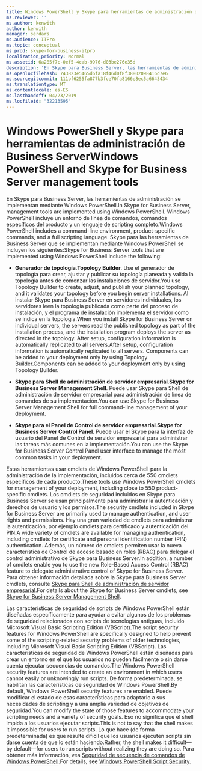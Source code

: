 ```yaml
---
title: Windows PowerShell y Skype para herramientas de administración de Business Server
ms.reviewer: ''
ms.author: kenwith
author: kenwith
manager: serdars
ms.audience: ITPro
ms.topic: conceptual
ms.prod: skype-for-business-itpro
localization_priority: Normal
ms.assetid: 6a285f7c-0ef5-4cab-9976-d03be276e35d
description: 'En Skype para Business Server, las herramientas de administración se implementan mediante Windows PowerShell. Windows PowerShell incluye un entorno de línea de comandos, comandos específicos del producto y un lenguaje de scripting completo. Skype para las herramientas de Business Server que se implementan mediante Windows PowerShell se incluyen los siguientes:'
ms.openlocfilehash: 743823e5465d6fa18f46d0f8f38802098416d7e6
ms.sourcegitcommit: 111bf6255fa877b3fce70fa8166e8ec5a6643434
ms.translationtype: MT
ms.contentlocale: es-ES
ms.lasthandoff: 04/23/2019
ms.locfileid: "32213595"
---
```

# <a name="windows-powershell-and-skype-for-business-server-management-tools"></a><span data-ttu-id="0d76d-105">Windows PowerShell y Skype para herramientas de administración de Business Server</span><span class="sxs-lookup"><span data-stu-id="0d76d-105">Windows PowerShell and Skype for Business Server management tools</span></span>
 
<span data-ttu-id="0d76d-106">En Skype para Business Server, las herramientas de administración se implementan mediante Windows PowerShell.</span><span class="sxs-lookup"><span data-stu-id="0d76d-106">In Skype for Business Server, management tools are implemented using Windows PowerShell.</span></span> <span data-ttu-id="0d76d-107">Windows PowerShell incluye un entorno de línea de comandos, comandos específicos del producto y un lenguaje de scripting completo.</span><span class="sxs-lookup"><span data-stu-id="0d76d-107">Windows PowerShell includes a command-line environment, product-specific commands, and a full scripting language.</span></span> <span data-ttu-id="0d76d-108">Skype para las herramientas de Business Server que se implementan mediante Windows PowerShell se incluyen los siguientes:</span><span class="sxs-lookup"><span data-stu-id="0d76d-108">Skype for Business Server tools that are implemented using Windows PowerShell include the following:</span></span> 
  
- <span data-ttu-id="0d76d-109">**Generador de topología**.</span><span class="sxs-lookup"><span data-stu-id="0d76d-109">**Topology Builder**.</span></span> <span data-ttu-id="0d76d-110">Use el generador de topología para crear, ajustar y publicar su topología planeada y valida la topología antes de comenzar las instalaciones de servidor.</span><span class="sxs-lookup"><span data-stu-id="0d76d-110">You use Topology Builder to create, adjust, and publish your planned topology, and it validates your topology before you begin server installations.</span></span> <span data-ttu-id="0d76d-111">Al instalar Skype para Business Server en servidores individuales, los servidores leen la topología publicada como parte del proceso de instalación, y el programa de instalación implementa el servidor como se indica en la topología.</span><span class="sxs-lookup"><span data-stu-id="0d76d-111">When you install Skype for Business Server on individual servers, the servers read the published topology as part of the installation process, and the installation program deploys the server as directed in the topology.</span></span> <span data-ttu-id="0d76d-112">After setup, configuration information is automatically replicated to all servers.</span><span class="sxs-lookup"><span data-stu-id="0d76d-112">After setup, configuration information is automatically replicated to all servers.</span></span> <span data-ttu-id="0d76d-113">Components can be added to your deployment only by using Topology Builder.</span><span class="sxs-lookup"><span data-stu-id="0d76d-113">Components can be added to your deployment only by using Topology Builder.</span></span>
    
- <span data-ttu-id="0d76d-114">**Skype para Shell de administración de servidor empresarial**.</span><span class="sxs-lookup"><span data-stu-id="0d76d-114">**Skype for Business Server Management Shell**.</span></span> <span data-ttu-id="0d76d-115">Puede usar Skype para Shell de administración de servidor empresarial para administración de línea de comandos de su implementación.</span><span class="sxs-lookup"><span data-stu-id="0d76d-115">You can use Skype for Business Server Management Shell for full command-line management of your deployment.</span></span>
    
- <span data-ttu-id="0d76d-116">**Skype para el Panel de Control de servidor empresarial**.</span><span class="sxs-lookup"><span data-stu-id="0d76d-116">**Skype for Business Server Control Panel**.</span></span> <span data-ttu-id="0d76d-117">Puede usar el Skype para la interfaz de usuario del Panel de Control de servidor empresarial para administrar las tareas más comunes en la implementación.</span><span class="sxs-lookup"><span data-stu-id="0d76d-117">You can use the Skype for Business Server Control Panel user interface to manage the most common tasks in your deployment.</span></span>
    
<span data-ttu-id="0d76d-118">Estas herramientas usar cmdlets de Windows PowerShell para la administración de la implementación, incluidos cerca de 550 cmdlets específicos de cada producto.</span><span class="sxs-lookup"><span data-stu-id="0d76d-118">These tools use Windows PowerShell cmdlets for management of your deployment, including close to 550 product-specific cmdlets.</span></span> <span data-ttu-id="0d76d-119">Los cmdlets de seguridad incluidos en Skype para Business Server se usan principalmente para administrar la autenticación y derechos de usuario y los permisos.</span><span class="sxs-lookup"><span data-stu-id="0d76d-119">The security cmdlets included in Skype for Business Server are primarily used to manage authentication, and user rights and permissions.</span></span> <span data-ttu-id="0d76d-120">Hay una gran variedad de cmdlets para administrar la autenticación, por ejemplo cmdlets para certificado y autenticación del PIN.</span><span class="sxs-lookup"><span data-stu-id="0d76d-120">A wide variety of cmdlets are available for managing authentication, including cmdlets for certificate and personal identification number (PIN) authentication.</span></span> <span data-ttu-id="0d76d-121">Además, un número de cmdlets permiten usar la nueva característica de Control de acceso basado en roles (RBAC) para delegar el control administrativo de Skype para Business Server.</span><span class="sxs-lookup"><span data-stu-id="0d76d-121">In addition, a number of cmdlets enable you to use the new Role-Based Access Control (RBAC) feature to delegate administrative control of Skype for Business Server.</span></span> <span data-ttu-id="0d76d-122">Para obtener información detallada sobre la Skype para Business Server cmdlets, consulte [Skype para Shell de administración de servidor empresarial](../../manage/management-shell.md).</span><span class="sxs-lookup"><span data-stu-id="0d76d-122">For details about the Skype for Business Server cmdlets, see [Skype for Business Server Management Shell](../../manage/management-shell.md).</span></span>
  
<span data-ttu-id="0d76d-123">Las características de seguridad de scripts de Windows PowerShell están diseñadas específicamente para ayudar a evitar algunos de los problemas de seguridad relacionados con scripts de tecnologías antiguas, incluido Microsoft Visual Basic Scripting Edition (VBScript).</span><span class="sxs-lookup"><span data-stu-id="0d76d-123">The script security features for Windows PowerShell are specifically designed to help prevent some of the scripting-related security problems of older technologies, including Microsoft Visual Basic Scripting Edition (VBScript).</span></span> <span data-ttu-id="0d76d-124">Las características de seguridad de Windows PowerShell están diseñadas para crear un entorno en el que los usuarios no pueden fácilmente o sin darse cuenta ejecutar secuencias de comandos.</span><span class="sxs-lookup"><span data-stu-id="0d76d-124">The Windows PowerShell security features are intended to create an environment in which users cannot easily or unknowingly run scripts.</span></span> <span data-ttu-id="0d76d-125">De forma predeterminada, se habilitan las características de seguridad de Windows PowerShell.</span><span class="sxs-lookup"><span data-stu-id="0d76d-125">By default, Windows PowerShell security features are enabled.</span></span> <span data-ttu-id="0d76d-126">Puede modificar el estado de esas características para adaptarlo a sus necesidades de scripting y a una amplia variedad de objetivos de seguridad.</span><span class="sxs-lookup"><span data-stu-id="0d76d-126">You can modify the state of those features to accommodate your scripting needs and a variety of security goals.</span></span> <span data-ttu-id="0d76d-127">Eso no significa que el shell impida a los usuarios ejecutar scripts.</span><span class="sxs-lookup"><span data-stu-id="0d76d-127">This is not to say that the shell makes it impossible for users to run scripts.</span></span> <span data-ttu-id="0d76d-128">Lo que hace (de forma predeterminada) es que resulte difícil que los usuarios ejecuten scripts sin darse cuenta de que lo están haciendo.</span><span class="sxs-lookup"><span data-stu-id="0d76d-128">Rather, the shell makes it difficult—by default—for users to run scripts without realizing they are doing so.</span></span> <span data-ttu-id="0d76d-129">Para obtener más información, vea [Seguridad de secuencia de comandos de Windows PowerShell](https://go.microsoft.com/fwlink/p/?LinkId=213145).</span><span class="sxs-lookup"><span data-stu-id="0d76d-129">For details, see [Windows PowerShell Script Security](https://go.microsoft.com/fwlink/p/?LinkId=213145).</span></span>
  

